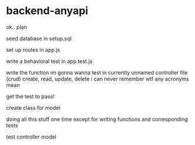 # backend-anyapi

ok.. plan

seed database in setup.sql

set up routes in app.js

write a behavioral test in app.test.js

write the function im gonna wanna test in currently unnamed controller file
(crud)
create, read, update, delete i can never remember wtf any acronyms mean

get the test to pass!

create class for model

doing all this stuff one time except for writing functions and corresponding tests

test
controller
model
